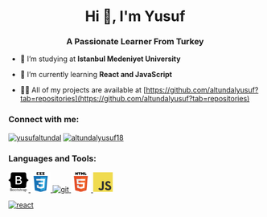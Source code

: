 <h1 align="center">Hi 👋, I'm Yusuf</h1>
<h3 align="center">A Passionate Learner From Turkey</h3>

- 🔭 I’m studying at **Istanbul Medeniyet University**

- 🌱 I’m currently learning **React and JavaScript**

- 👨‍💻 All of my projects are available at [https://github.com/altundalyusuf?tab=repositories](https://github.com/altundalyusuf?tab=repositories)

<h3 align="left">Connect with me:</h3>
<p align="left">
<a href="https://linkedin.com/in/yusufaltundal" target="blank"><img align="center" src="https://raw.githubusercontent.com/rahuldkjain/github-profile-readme-generator/master/src/images/icons/Social/linked-in-alt.svg" alt="yusufaltundal" height="30" width="40" /></a>
<a href="https://www.hackerrank.com/altundalyusuf18" target="blank"><img align="center" src="https://raw.githubusercontent.com/rahuldkjain/github-profile-readme-generator/master/src/images/icons/Social/hackerrank.svg" alt="altundalyusuf18" height="30" width="40" /></a>
</p>

<h3 align="left">Languages and Tools:</h3>
<p align="left"> <a href="https://getbootstrap.com" target="_blank" rel="noreferrer"> <img src="https://raw.githubusercontent.com/devicons/devicon/master/icons/bootstrap/bootstrap-plain-wordmark.svg" alt="bootstrap" width="40" height="40"/> </a> <a href="https://www.w3schools.com/css/" target="_blank" rel="noreferrer"> <img src="https://raw.githubusercontent.com/devicons/devicon/master/icons/css3/css3-original-wordmark.svg" alt="css3" width="40" height="40"/> </a> <a href="https://git-scm.com/" target="_blank" rel="noreferrer"> <img src="https://www.vectorlogo.zone/logos/git-scm/git-scm-icon.svg" alt="git" width="40" height="40"/> </a> <a href="https://www.w3.org/html/" target="_blank" rel="noreferrer"> <img src="https://raw.githubusercontent.com/devicons/devicon/master/icons/html5/html5-original-wordmark.svg" alt="html5" width="40" height="40"/> </a> <a href="https://developer.mozilla.org/en-US/docs/Web/JavaScript" target="_blank" rel="noreferrer"> <img src="https://raw.githubusercontent.com/devicons/devicon/master/icons/javascript/javascript-original.svg" alt="javascript" width="40" height="40"/> </a> 

  <a href="https://reactjs.org" target="_blank" rel="noreferrer"> <img src="https://reactjs.org/logo-og.png" alt="react" width="40" height="40"/> </a>
  
</p>
